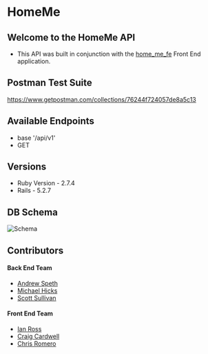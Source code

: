 # HomeMe
## Welcome to the HomeMe API
+ This API was built in conjunction with the [home_me_fe](https://github.com/CLRM1/home_me_fe) Front End application.

## Postman Test Suite
https://www.getpostman.com/collections/76244f724057de8a5c13

## Available Endpoints
 + base '/api/v1'
 + GET 

## Versions
* Ruby Version - 2.7.4
* Rails - 5.2.7

## DB Schema
![Schema](app/assets/images/schema.png)

## Contributors
#### Back End Team
* [Andrew Speth](https://github.com/aspeth)
* [Michael Hicks](https://github.com/michaeljhicks)
* [Scott Sullivan](https://github.com/ScottSullivanltd)
#### Front End Team
* [Ian Ross](https://github.com/ross-ian28)
* [Craig Cardwell](https://github.com/Eagerlearn)
* [Chris Romero](https://github.com/CLRM1)
